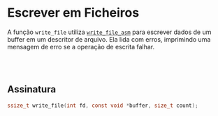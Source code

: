 # Escrever em Ficheiros
A função `write_file` utiliza [`write_file_asm`](../Assembly/Escrever-Ficheiros.md) para escrever dados de um buffer em um descritor de arquivo. Ela lida com erros, imprimindo uma mensagem de erro se a operação de escrita falhar.

<br><br>

## Assinatura
```c
ssize_t write_file(int fd, const void *buffer, size_t count);
```